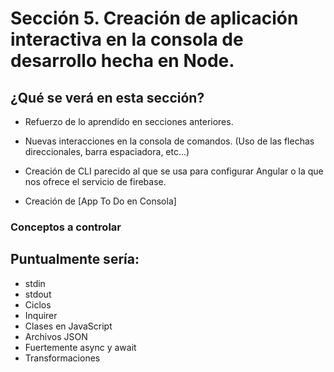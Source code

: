 # Sección 5. Creación de aplicación interactiva en la consola de desarrollo hecha en Node.

## ¿Qué se verá en esta sección?

- Refuerzo de lo aprendido en secciones anteriores.

- Nuevas interacciones en la consola de comandos. (Uso de las flechas direccionales, barra espaciadora, etc...)

- Creación de CLI parecido al que se usa para configurar Angular o la que nos ofrece el servicio de firebase.

- Creación de [App To Do en Consola]

### Conceptos a controlar
Puntualmente sería:
--------------------
- stdin
- stdout
- Ciclos
- Inquirer
- Clases en JavaScript
- Archivos JSON
- Fuertemente async y await
- Transformaciones